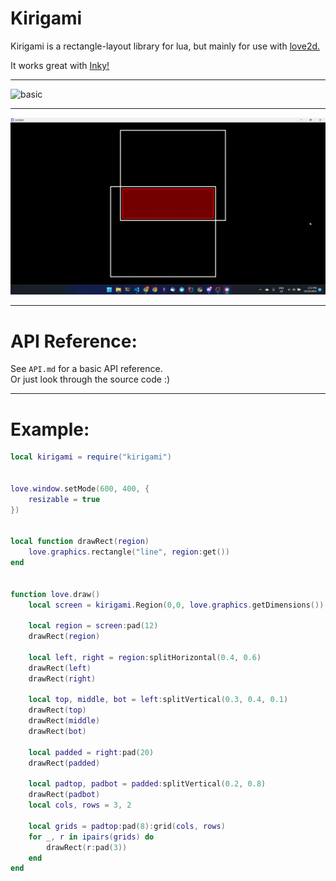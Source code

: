 
# Kirigami

Kirigami is a rectangle-layout library for lua,
but mainly for use with [love2d.](https://love2d.org)

It works great with [Inky!](https://github.com/Keyslam/Inky)

----------------

![basic](gifs/basic.gif)

----------------

![looping](gifs/looping.gif)

----------------

# API Reference:
See `API.md` for a basic API reference.<br/>
Or just look through the source code :)

----------------

# Example:

```lua
local kirigami = require("kirigami")


love.window.setMode(600, 400, {
    resizable = true
})


local function drawRect(region)
    love.graphics.rectangle("line", region:get())
end


function love.draw()
    local screen = kirigami.Region(0,0, love.graphics.getDimensions())

    local region = screen:pad(12)
    drawRect(region)

    local left, right = region:splitHorizontal(0.4, 0.6)
    drawRect(left)
    drawRect(right)

    local top, middle, bot = left:splitVertical(0.3, 0.4, 0.1)
    drawRect(top)
    drawRect(middle)
    drawRect(bot)

    local padded = right:pad(20)
    drawRect(padded)

    local padtop, padbot = padded:splitVertical(0.2, 0.8)
    drawRect(padbot)
    local cols, rows = 3, 2

    local grids = padtop:pad(8):grid(cols, rows)
    for _, r in ipairs(grids) do
        drawRect(r:pad(3))
    end
end

```
